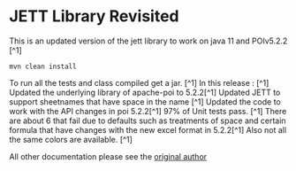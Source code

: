 # JETT Library Revisited
This is an updated version of the jett library to work on java 11 and POIv5.2.2 [^1]
```
mvn clean install
```
To run all the tests and class compiled get a jar.  [^1]
In this release : [^1]
Updated the underlying library of apache-poi to 5.2.2[^1]
Updated JETT to support sheetnames that have space in the name [^1]
Updated the code to work with the API changes in poi 5.2.2[^1]
97% of Unit tests pass. [^1]
  There are about 6 that fail due to defaults such as treatments of space and certain formula that have changes with the new excel format in 5.2.2[^1]
  Also not all the same colors are available. [^1]

All other documentation please see the [original author](https://jett.sourceforge.net/)
